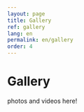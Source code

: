 ```yaml
---
layout: page
title: Gallery
ref: gallery
lang: en
permalink: en/gallery
order: 4
---
```


# Gallery

photos and videos here!